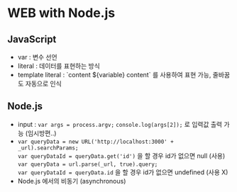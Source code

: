 # WEB with Node.js

## JavaScript
- var : 변수 선언
- literal : 데이터를 표현하는 방식
- template literal : \`content ${variable} content\` 를 사용하여 표현 가능, 줄바꿈도 자동으로 인식

## Node.js
- input : `var args = process.argv;` `console.log(args[2]);` 로 입력값 출력 가능 (임시방편..)
- `var queryData = new URL('http://localhost:3000' + _url).searchParams;`  
    `var queryDataId = queryData.get('id')` 을 할 경우 id가 없으면 null (사용)   
    `var queryData = url.parse(_url, true).query;`  
    `var queryDataId = queryData.id` 을 할 경우 id가 없으면 undefined (사용 X)  
- Node.js 에서의 비동기 (asynchronous)  
    